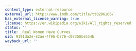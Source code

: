 ```yaml
---
content_type: external-resource
external_url: http://www.imdb.com/title/tt0296166/
has_external_license_warning: true
license: https://en.wikipedia.org/wiki/All_rights_reserved
status: ''
title: _Real Women Have Curves_
uid: 9191da2e-82ae-4f9b-b776-c07358be554b
wayback_url: ''
---
```


